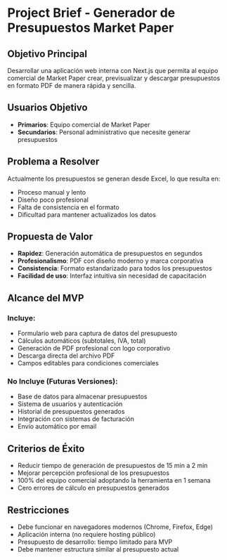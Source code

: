 # Project Brief - Generador de Presupuestos Market Paper

## Objetivo Principal
Desarrollar una aplicación web interna con Next.js que permita al equipo comercial de Market Paper crear, previsualizar y descargar presupuestos en formato PDF de manera rápida y sencilla.

## Usuarios Objetivo
- **Primarios**: Equipo comercial de Market Paper
- **Secundarios**: Personal administrativo que necesite generar presupuestos

## Problema a Resolver
Actualmente los presupuestos se generan desde Excel, lo que resulta en:
- Proceso manual y lento
- Diseño poco profesional
- Falta de consistencia en el formato
- Dificultad para mantener actualizados los datos

## Propuesta de Valor
- **Rapidez**: Generación automática de presupuestos en segundos
- **Profesionalismo**: PDF con diseño moderno y marca corporativa
- **Consistencia**: Formato estandarizado para todos los presupuestos
- **Facilidad de uso**: Interfaz intuitiva sin necesidad de capacitación

## Alcance del MVP
### Incluye:
- Formulario web para captura de datos del presupuesto
- Cálculos automáticos (subtotales, IVA, total)
- Generación de PDF profesional con logo corporativo
- Descarga directa del archivo PDF
- Campos editables para condiciones comerciales

### No Incluye (Futuras Versiones):
- Base de datos para almacenar presupuestos
- Sistema de usuarios y autenticación
- Historial de presupuestos generados
- Integración con sistemas de facturación
- Envío automático por email

## Criterios de Éxito
- Reducir tiempo de generación de presupuestos de 15 min a 2 min
- Mejorar percepción profesional de los presupuestos
- 100% del equipo comercial adoptando la herramienta en 1 semana
- Cero errores de cálculo en presupuestos generados

## Restricciones
- Debe funcionar en navegadores modernos (Chrome, Firefox, Edge)
- Aplicación interna (no requiere hosting público)
- Presupuesto de desarrollo: tiempo limitado para MVP
- Debe mantener estructura similar al presupuesto actual